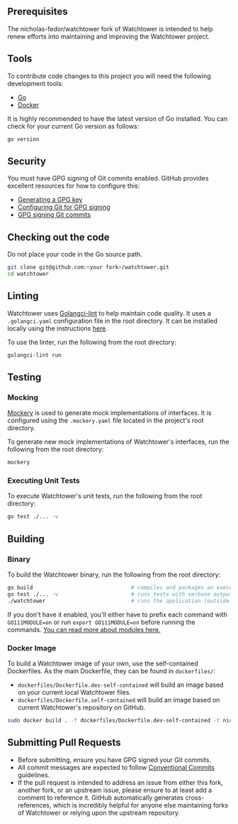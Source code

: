 ## Prerequisites

The nicholas-fedor/watchtower fork of Watchtower is intended to help renew efforts into maintaining and improving the Watchtower project.

## Tools

To contribute code changes to this project you will need the following development tools:

* [Go](https://go.dev/doc/install)
* [Docker](https://docs.docker.com/engine/installation/)

It is highly recommended to have the latest version of Go installed.
You can check for your current Go version as follows:

```bash
go version
```

## Security

You must have GPG signing of Git commits enabled.
GitHub provides excellent resources for how to configure this:

* [Generating a GPG key](https://docs.github.com/en/authentication/managing-commit-signature-verification/generating-a-new-gpg-key#generating-a-gpg-key)
* [Configuring Git for GPG signing](https://docs.github.com/en/authentication/managing-commit-signature-verification/telling-git-about-your-signing-key#telling-git-about-your-gpg-key)
* [GPG signing Git commits](https://docs.github.com/en/authentication/managing-commit-signature-verification/signing-commits)

## Checking out the code

Do not place your code in the Go source path.

```bash
git clone git@github.com:<your fork>/watchtower.git
cd watchtower
```

## Linting

Watchtower uses [Golangci-lint](https://golangci-lint.run/) to help maintain code quality.
It uses a `.golangci.yaml` configuration file in the root directory.
It can be installed locally using the instructions [here](https://golangci-lint.run/welcome/install/#local-installation).

To use the linter, run the following from the root directory:

```bash
golangci-lint run
```

## Testing

### Mocking

[Mockery](https://vektra.github.io/mockery/latest/) is used to generate mock implementations of interfaces.
It is configured using the `.mockery.yaml` file located in the project's root directory.

To generate new mock implementations of Watchtower's interfaces, run the following from the root directory:

```bash
mockery
```

### Executing Unit Tests

To execute Watchtower's unit tests, run the following from the root directory:

```bash
go test ./... -v
```

## Building

### Binary

To build the Watchtower binary, run the following from the root directory:

```bash
go build                               # compiles and packages an executable binary, watchtower
go test ./... -v                       # runs tests with verbose output
./watchtower                           # runs the application (outside of a container)
```

If you don't have it enabled, you'll either have to prefix each command with `GO111MODULE=on` or run `export GO111MODULE=on` before running the commands. [You can read more about modules here.](https://github.com/golang/go/wiki/Modules)

### Docker Image

To build a Watchtower image of your own, use the self-contained Dockerfiles. As the main Dockerfile, they can be found in `dockerfiles/`:

* `dockerfiles/Dockerfile.dev-self-contained` will build an image based on your current local Watchtower files.
* `dockerfiles/Dockerfile.self-contained` will build an image based on current Watchtower's repository on GitHub.

```bash
sudo docker build . -f dockerfiles/Dockerfile.dev-self-contained -t nickfedor/watchtower # to build an image from local files
```

## Submitting Pull Requests

* Before submitting, ensure you have GPG signed your Git commits.
* All commit messages are expected to follow [Conventional Commits](https://www.conventionalcommits.org/en/v1.0.0/) guidelines.
* If the pull request is intended to address an issue from either this fork, another fork, or an upstream issue, please ensure to at least add a comment to reference it.
  GitHub automatically generates cross-references, which is incredibly helpful for anyone else maintaining forks of Watchtower or relying upon the upstream repository.
